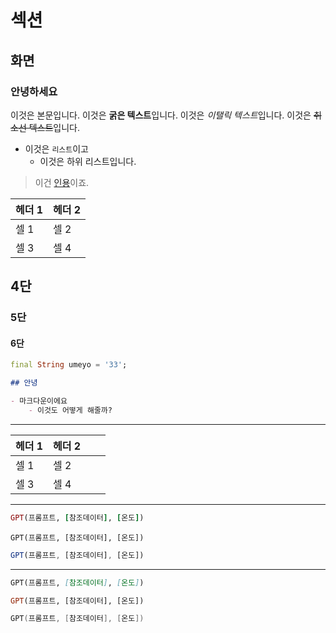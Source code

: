 # 섹션

## 화면

### 안녕하세요

이것은 본문입니다. 이것은 **굵은 텍스트**입니다. 이것은 *이탤릭 텍스트*입니다. 이것은 ~~취소선 텍스트~~입니다.

- 이것은 `리스트`이고
	- 이것은 하위 리스트입니다.

> 이건 [인용](https://google.com)이죠.

| 헤더 1 | 헤더 2 |
|--------|--------|
| 셀 1   | 셀 2   |
| 셀 3   | 셀 4   |

## 4단

### 5단

#### 6단

``` dart
final String umeyo = '33';
```

```markdown
## 안녕

- 마크다운이에요
	- 이것도 어떻게 해줄까?
```

---

| 헤더 1 | 헤더 2 |     |     |
| ------ | ------ | --- | --- |
| 셀 1   | 셀 2   |     |     |
| 셀 3   | 셀 4   |     |     |

---

```ruby
GPT(프롬프트, [참조데이터], [온도])
```

```excel
GPT(프롬프트, [참조데이터], [온도])
```

```ts
GPT(프롬프트, [참조데이터], [온도])
```

***

```markdown
GPT(프롬프트, [참조데이터], [온도])
```

```haskell
GPT(프롬프트, [참조데이터], [온도])
```

```lua
GPT(프롬프트, [참조데이터], [온도])
```
